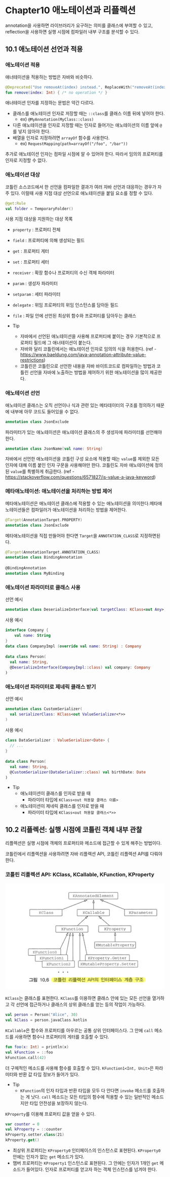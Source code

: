 # Chapter10 애노테이션과 리플렉션

annotation을 사용하면 라이브러리가 요구하는 의미를 클래스에 부여할 수 있고, reflection을 사용하면 실행 시점에
컴파일러 내부 구조를 분석할 수 있다.

## 10.1 애노테이션 선언과 적용

### 애노테이션 적용

애너테이션을 적용하는 방법은 자바와 비슷하다.
```kotlin
@Deprecated("Use removeAt(index) instead.", ReplaceWith("removeAt(index)"))
fun remove(index: Int) { /* no operation */ }
```

애너테이션 인자를 지정하는 문법은 약간 다르다.
- 클래스를 애노테이션 인자로 저장할 때는 `::class`를 클래스 이름 뒤에 넣어야 한다.
  - ex) `@MyAnnotation(MyClass::class)`
- 다른 애노테이션을 인자로 지정할 때는 인자로 들어가는 애노테이션의 이름 앞에 `@`를 넣지 않아야 한다.
- 배열을 인자로 지정하려면 `arrayOf` 함수를 사용한다.
  - ex) `RequestMapping(path=arrayOf("/foo", "/bar"))`

추가로 애노테이션 인자는 컴파일 시점에 알 수 있어야 한다. 따라서 임의의 프로퍼티를 인자로 지정할 수 없다.

### 애노테이션 대상

코틀린 소스코드에서 한 선언을 컴파일한 결과가 여러 자바 선언과 대응하는 경우가 자주 있다. 이럴때 사용 지점 대상 선언으로
애노테이션을 붙일 요소를 정할 수 있다.

```kotlin
@get:Rule
val folder = TemporaryFolder()
```

사용 지점 대상을 지원하는 대상 목록
- `property` : 프로퍼티 전체
- `field` : 프로퍼티에 의해 생성되는 필드
- `get` : 프로퍼티 게터
- `set` : 프로퍼티 세터
- `receiver` : 확장 함수나 프로퍼티의 수신 객체 파라미터
- `param` : 생성자 파라미터
- `setparam` : 세터 파라미터
- `delegate` : 위임 프로퍼티의 위임 인스턴스를 담아둔 필드
- `file` : 파일 안에 선언된 최상위 함수와 프로퍼티를 담아두는 클래스

- Tip
    - 자바에서 선언된 애노테이션을 사용해 프로퍼티에 붙이는 경우 기본적으로 프로퍼티 필드에 그 애너테이션이 붙는다.
    - 자바와 달리 코틀린에서는 애노테이션 인자로 임의의 식을 허용한다. (ref - https://www.baeldung.com/java-annotation-attribute-value-restrictions)
    - 코틀린은 코틀린으로 선언한 내용을 자바 바이트코드로 컴파일하는 방법과 코틀린 선언을 자바에 노출하는 방법을 제어하기 위한 애노테이션을 많이 제공한다.

### 애노테이션 선언

애노테이션 클래스는 오직 선언이나 식과 관련 있는 메타데이터의 구조를 정의하기 때문에 내부에 아무 코드도 들어있을 수 없다.
```kotlin
annotation class JsonExclude
```

파라미터가 있는 애노테이션은 애노테이션 클래스의 주 생성자에 파라미터를 선언해야 한다.
```kotlin
annotation class JsonName(val name: String)
```

자바에서 선언한 애노테이션을 코틀린 구성 요소에 적용할 때는 `value`를 제외한 모든 인자에 대해 이름 붙인 인자 구문을 사용해야만 한다.
코틀린도 자바 애노테이션에 정의된 `value`를 특별하게 취급한다. (ref - https://stackoverflow.com/questions/6571827/is-value-a-java-keyword)

### 메타애노테이션: 애노테이션을 처리하는 방법 제어

메타애노테이션은 애노테이션 클래스에 적용할 수 있는 애노테이션을 의미한다.메타애노테이션들은 컴파일러가 애노테이션을 처리하는 방법을 제어한다.
```kotlin
@Target(AnnotationTarget.PROPERTY)
annotation class JsonExclude
```

메타애노테이션을 직접 만들어야 한다면 `Target`을 `ANNOTATION_CLASS`로 지정하면된다.
```kotlin
@Target(AnnotationTarget.ANNOTATION_CLASS)
annotation class BindingAnnotation

@BindingAnnotation
annotation class MyBinding
```
### 애노테이션 파라미터로 클래스 사용

선언 예시
```kotlin
annotation class DeserializeInterface(val targetClass: KClass<out Any>)
```

사용 예시
```kotlin
interface Company {
    val name: String
}
data class CompanyImpl (override val name: String) : Company

data class Person(
  val name: String,
  @DeserializeInterface(CompanyImpl::class) val company: Company
)
```

### 애노테이션 파라미터로 제네릭 클래스 받기

선언 예시
```kotlin
annotation class CustomSerializer(
  val serializerClass: KClass<out ValueSerializer<*>>
)
```

사용 예시

```kotlin
class DataSerializer : ValueSerializer<Date> {
  // ...
}

data class Person(
  val name: String,
  @CustomSerializer(DataSerializer::class) val birthDate: Date
)
```

- Tip
  - 애노테이션이 클래스를 인자로 받을 때
    - 파라미터 타입에 `KClass<out 허용할 클래스 이름>`
  - 애노테이션이 제네릭 클래스를 인자로 받을 때
    - 파라미터 타입에 `KClass<out 허용할 클래스<*>>`

## 10.2 리플렉션: 실행 시점에 코틀린 객체 내부 관찰

리플렉션은 실행 시점에 객체의 프로퍼티와 메소드에 접근할 수 있게 해주는 방법이다.

코틀린에서 리플렉션을 사용하려면 자바 리플렉션 API, 코틀린 리플렉션 API를 다뤄야한다.

### 코틀린 리플렉션 API: KClass, KCallable, KFunction, KProperty

![이미지](./IMG_0474.jpg)

`KClass`는 클래스를 표현한다. `KClass`를 이용하면 클래스 안에 있는 모든 선언을 열거하고 각 선언에 접근하거나 클래스의 상위 클래스를 얻는 등의 작업이 가능하다.
```kotlin
val person = Person("Alice", 30)
val kClass = person.javaClass.kotlin
```

`KCallable`은 함수와 프로퍼티를 아우르는 공통 상위 인터페이스다. 그 안에 `call` 메소드를 사용하면 함수나 프로퍼티의 게터를 호출할 수 있다.
```kotlin
fun foo(x: Int) = println(x)
val kFunction = ::foo
kFunction.call(42)
```
더 구체적인 메소드를 사용해 함수를 호출할 수 있다. `KFunction1<Int, Unit>`은 파라미터와 반환 값 타입 정보가 들어가 있다.
- Tip
  - `KFunction`의 인자 타입과 반환 타입을 모두 다 안다면 `invoke` 메소드를 호출하는 게 낫다. `call` 메소드는 모든 타입의 함수에 적용할 수 있는 일반적인 메소드지만 타입 안전성을 보장하지 않는다.

`KProperty`를 이용해 프로퍼티 값을 얻을 수 있다.
```kotlin
var counter = 0
val kProperty = ::counter
kProperty.setter.class(21)
kProperty.get()
```
- 최상위 프로퍼티는 `KProperty0` 인터페이스의 인스턴스로 표현된다. `KProperty0` 안에는 인자가 없는 `get` 메소드가 있다.
- 맴버 프로퍼티는 `KProperty1` 인스턴스로 표현된다. 그 안에는 인자가 1개인 `get` 메소드가 들어있다. 인자로 프로퍼티를 얻고자 하는 객체 인스턴스를 넘겨야 한다.
